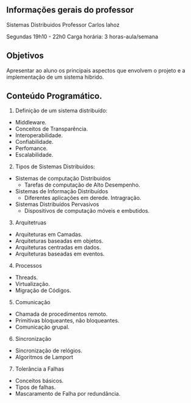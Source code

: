 ## Informações gerais do professor

Sistemas Distribuidos
Professor Carlos lahoz

Segundas 19h10 - 22h0 
Carga horária: 3 horas-aula/semana

## Objetivos
Apresentar ao aluno os principais aspectos que envolvem o projeto e a implementação de um sistema hibrido.

## Conteúdo Programático.

1. Definição de um sistema distribuído:
- Middleware.
- Conceitos de Transparência. 
- Interoperabilidade.
- Confiabilidade.
- Perfomance.
- Escalabilidade.

2. Tipos de Sistemas Distribuídos:
- Sistemas de computação Distribuídos
    - Tarefas de computação de Alto Desempenho.
- Sistemas de Informação Distribuídos
    - Diferentes aplicações em derede. Intragração.
- Sistemas Distribuídos Pervasivos
    - Dispositivos de computação móveis e embutidos.

3. Arquitetruas
- Arquiteturas em Camadas.
- Arquiteturas baseadas em objetos.
- Arquiteturas centradas em dados.
- Arquiteturas baseadas em eventos.

4. Processos
- Threads.
- Virtualização.
- Migração de Códigos.

5. Comunicação
- Chamada de procedimentos remoto.
- Primitivas bloqueantes, não bloqueantes.
- Comunicação grupal.

6. Sincronização
- Sincronização de relógios.
- Algoritmos de Lamport

7. Tolerância a Falhas
- Conceitos básicos.
- Tipos de falhas. 
- Mascaramento de Falha por redundância.